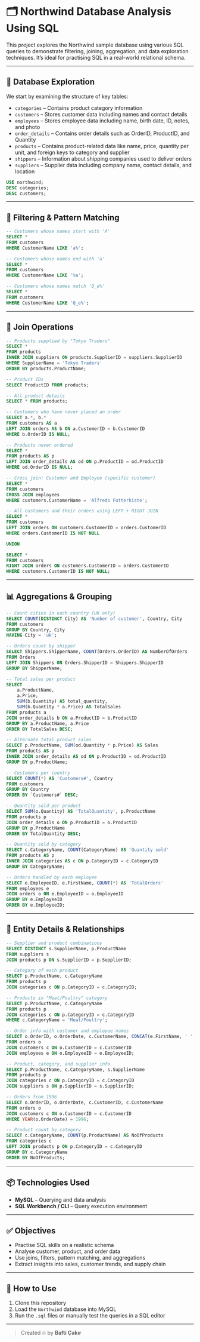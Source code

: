 # 🗂 Northwind Database Analysis Using SQL

This project explores the Northwind sample database using various SQL queries to demonstrate filtering, joining, aggregation, and data exploration techniques. It’s ideal for practising SQL in a real-world relational schema.

---

## 🧭 Database Exploration

We start by examining the structure of key tables:

- `categories` – Contains product category information  
- `customers` – Stores customer data including names and contact details  
- `employees` – Stores employee data including name, birth date, ID, notes, and photo  
- `order_details` – Contains order details such as OrderID, ProductID, and Quantity  
- `products` – Contains product-related data like name, price, quantity per unit, and foreign keys to category and supplier  
- `shippers` – Information about shipping companies used to deliver orders  
- `suppliers` – Supplier data including company name, contact details, and location  

```sql
USE northwind;
DESC categories;
DESC customers;
```

---

## 🔎 Filtering & Pattern Matching

```sql
-- Customers whose names start with 'A'
SELECT * 
FROM customers
WHERE CustomerName LIKE 'a%';

-- Customers whose names end with 'a'
SELECT * 
FROM customers
WHERE CustomerName LIKE '%a';

-- Customers whose names match 'Q_e%'
SELECT *
FROM customers 
WHERE CustomerName LIKE 'Q_e%';
```

---

## 🔗 Join Operations

```sql
-- Products supplied by "Tokyo Traders"
SELECT *
FROM products
INNER JOIN suppliers ON products.SupplierID = suppliers.SupplierID
WHERE SupplierName = 'Tokyo Traders'
ORDER BY products.ProductName;

-- Product IDs
SELECT ProductID FROM products;

-- All product details
SELECT * FROM products;

-- Customers who have never placed an order
SELECT a.*, b.*
FROM customers AS a
LEFT JOIN orders AS b ON a.CustomerID = b.CustomerID
WHERE b.OrderID IS NULL;

-- Products never ordered
SELECT *
FROM products AS p
LEFT JOIN order_details AS od ON p.ProductID = od.ProductID
WHERE od.OrderID IS NULL;

-- Cross join: Customer and Employee (specific customer)
SELECT * 
FROM customers
CROSS JOIN employees
WHERE customers.CustomerName = 'Alfreds Futterkiste';

-- All customers and their orders using LEFT + RIGHT JOIN
SELECT *
FROM customers
LEFT JOIN orders ON customers.CustomerID = orders.CustomerID
WHERE orders.CustomerID IS NOT NULL

UNION

SELECT *
FROM customers
RIGHT JOIN orders ON customers.CustomerID = orders.CustomerID
WHERE customers.CustomerID IS NOT NULL;
```

---

## 📊 Aggregations & Grouping

```sql
-- Count cities in each country (UK only)
SELECT COUNT(DISTINCT City) AS 'Number of customer', Country, City 
FROM customers
GROUP BY Country, City
HAVING City = 'uk';

-- Orders count by shipper
SELECT Shippers.ShipperName, COUNT(Orders.OrderID) AS NumberOfOrders 
FROM Orders
LEFT JOIN Shippers ON Orders.ShipperID = Shippers.ShipperID
GROUP BY ShipperName;

-- Total sales per product
SELECT 
    a.ProductName, 
    a.Price, 
    SUM(b.Quantity) AS total_quantity, 
    SUM(b.Quantity * a.Price) AS TotalSales
FROM products a
JOIN order_details b ON a.ProductID = b.ProductID
GROUP BY a.ProductName, a.Price
ORDER BY TotalSales DESC;

-- Alternate total product sales
SELECT p.ProductName, SUM(od.Quantity * p.Price) AS Sales
FROM products AS p
INNER JOIN order_details AS od ON p.ProductID = od.ProductID
GROUP BY p.ProductName;

-- Customers per country
SELECT COUNT(*) AS 'Customers#', Country
FROM customers
GROUP BY Country
ORDER BY `Customers#` DESC;

-- Quantity sold per product
SELECT SUM(o.Quantity) AS 'TotalQuantity', p.ProductName
FROM products p
JOIN order_details o ON p.ProductID = o.ProductID
GROUP BY p.ProductName
ORDER BY TotalQuantity DESC;

-- Quantity sold by category
SELECT c.CategoryName, COUNT(CategoryName) AS 'Quantity sold'
FROM products AS p
INNER JOIN categories AS c ON p.CategoryID = c.CategoryID
GROUP BY CategoryName;

-- Orders handled by each employee
SELECT e.EmployeeID, e.FirstName, COUNT(*) AS 'TotalOrders'
FROM employees e
JOIN orders o ON e.EmployeeID = o.EmployeeID
GROUP BY e.EmployeeID
ORDER BY e.EmployeeID;
```

---

## 🧾 Entity Details & Relationships

```sql
-- Supplier and product combinations
SELECT DISTINCT s.SupplierName, p.ProductName
FROM suppliers s
JOIN products p ON s.SupplierID = p.SupplierID;

-- Category of each product
SELECT p.ProductName, c.CategoryName
FROM products p
JOIN categories c ON p.CategoryID = c.CategoryID;

-- Products in "Meat/Poultry" category
SELECT p.ProductName, c.CategoryName
FROM products p
JOIN categories c ON p.CategoryID = c.CategoryID
WHERE c.CategoryName = 'Meat/Poultry';

-- Order info with customer and employee names
SELECT o.OrderID, o.OrderDate, c.CustomerName, CONCAT(e.FirstName, ' ', e.LastName) AS EmployeeName
FROM orders o
JOIN customers c ON o.CustomerID = c.CustomerID
JOIN employees e ON o.EmployeeID = e.EmployeeID;

-- Product, category, and supplier info
SELECT p.ProductName, c.CategoryName, s.SupplierName
FROM products p
JOIN categories c ON p.CategoryID = c.CategoryID
JOIN suppliers s ON p.SupplierID = s.SupplierID;

-- Orders from 1996
SELECT o.OrderID, o.OrderDate, c.CustomerID, c.CustomerName
FROM orders o
JOIN customers c ON o.CustomerID = c.CustomerID
WHERE YEAR(o.OrderDate) = 1996;

-- Product count by category
SELECT c.CategoryName, COUNT(p.ProductName) AS NoOfProducts
FROM categories c
LEFT JOIN products p ON p.CategoryID = c.CategoryID
GROUP BY c.CategoryName
ORDER BY NoOfProducts;
```

---

## 📦 Technologies Used

- **MySQL** – Querying and data analysis  
- **SQL Workbench / CLI** – Query execution environment

---

## ✅ Objectives

- Practise SQL skills on a realistic schema  
- Analyse customer, product, and order data  
- Use joins, filters, pattern matching, and aggregations  
- Extract insights into sales, customer trends, and supply chain

---

## 📌 How to Use

1. Clone this repository  
2. Load the `Northwind` database into MySQL  
3. Run the `.sql` files or manually test the queries in a SQL editor

---

> Created 🔥 by **Bafti Çakır**
